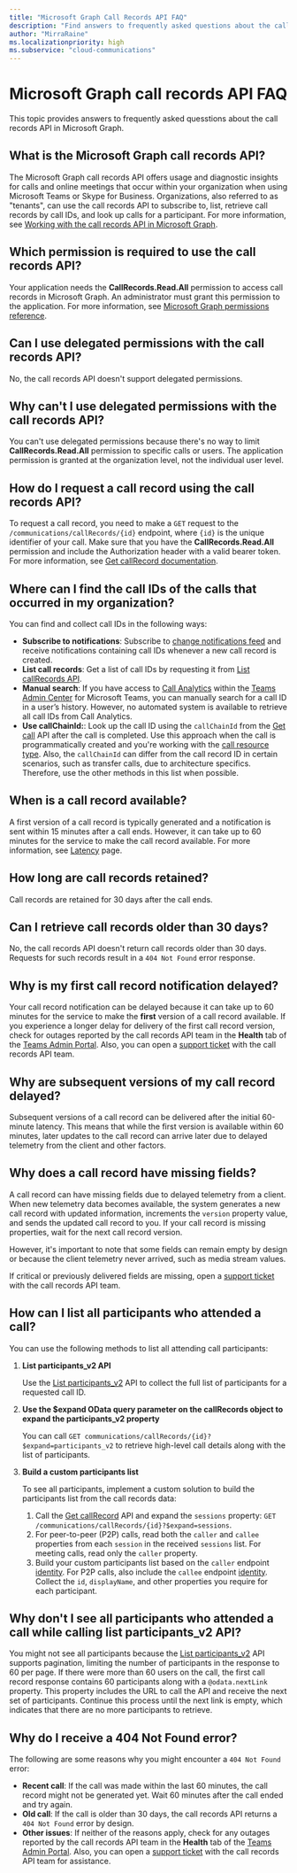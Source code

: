 ```yaml
---
title: "Microsoft Graph Call Records API FAQ"
description: "Find answers to frequently asked questions about the call records API and call records notification feed in Microsoft Graph."
author: "MirraRaine"
ms.localizationpriority: high
ms.subservice: "cloud-communications"
---
```


# Microsoft Graph call records API FAQ

This topic provides answers to frequently asked quesstions about the call records API in Microsoft Graph.

## What is the Microsoft Graph call records API?

The Microsoft Graph call records API offers usage and diagnostic insights for calls and online meetings that occur within your organization when using Microsoft Teams or Skype for Business. Organizations, also referred to as "tenants", can use the call records API to subscribe to, list, retrieve call records by call IDs, and look up calls for a participant. For more information, see [Working with the call records API in Microsoft Graph](/graph/api/resources/callrecords-api-overview).

## Which permission is required to use the call records API?

Your application needs the **CallRecords.Read.All** permission to access call records in Microsoft Graph. An administrator must grant this permission to the application. For more information, see [Microsoft Graph permissions reference](permissions-reference.md).

## Can I use delegated permissions with the call records API?

No, the call records API doesn't support delegated permissions.

## Why can't I use delegated permissions with the call records API?

You can't use delegated permissions because there's no way to limit **CallRecords.Read.All** permission to specific calls or users. The application permission is granted at the organization level, not the individual user level.

## How do I request a call record using the call records API?

To request a call record, you need to make a `GET` request to the `/communications/callRecords/{id}` endpoint, where `{id}` is the unique identifier of your call. Make sure that you have the **CallRecords.Read.All** permission and include the Authorization header with a valid bearer token. For more information, see [Get callRecord documentation](/graph/api/callrecords-callrecord-get).

## Where can I find the call IDs of the calls that occurred in my organization?

You can find and collect call IDs in the following ways:

* **Subscribe to notifications**: Subscribe to [change notifications feed](changenotifications-for-callrecords.md) and receive notifications containing call IDs whenever a new call record is created.
* **List call records**: Get a list of call IDs by requesting it from [List callRecords API](/graph/api/callrecords-cloudcommunications-list-callrecords).
* **Manual search**: If you have access to [Call Analytics](/microsoftteams/use-call-analytics-to-troubleshoot-poor-call-quality) within the [Teams Admin Center](/microsoftteams/teams-overview) for Microsoft Teams, you can manually search for a call ID in a user’s history. However, no automated system is available to retrieve all call IDs from Call Analytics.
* **Use callChainId:**: Look up the call ID using the `callChainId` from the [Get call](/graph/api/resources/call) API after the call is completed. Use this approach when the call is programmatically created and you're working with the [call resource type](/graph/api/resources/call). Also, the `callChainId` can differ from the call record ID in certain scenarios, such as transfer calls, due to architecture specifics. Therefore, use the other methods in this list when possible.

## When is a call record available?

A first version of a call record is typically generated and a notification is sent within 15 minutes after a call ends. However, it can take up to 60 minutes for the service to make the call record available. For more information, see [Latency](/graph/api/resources/subscription#latency) page.

## How long are call records retained?

Call records are retained for 30 days after the call ends.

## Can I retrieve call records older than 30 days?

No, the call records API doesn't return call records older than 30 days. Requests for such records result in a `404 Not Found` error response.

## Why is my first call record notification delayed?

Your call record notification can be delayed because it can take up to 60 minutes for the service to make the **first** version of a call record available. If you experience a longer delay for delivery of the first call record version, check for outages reported by the call records API team in the **Health** tab of the [Teams Admin Portal](https://admin.teams.microsoft.com/). Also, you can open a [support ticket](https://developer.microsoft.com/graph/support) with the call records API team.

## Why are subsequent versions of my call record delayed?

Subsequent versions of a call record can be delivered after the initial 60-minute latency. This means that while the first version is available within 60 minutes, later updates to the call record can arrive later due to delayed telemetry from the client and other factors.

## Why does a call record have missing fields?

A call record can have missing fields due to delayed telemetry from a client. When new telemetry data becomes available, the system generates a new call record with updated information, increments the `version` property value, and sends the updated call record to you. If your call record is missing properties, wait for the next call record version.

However, it's important to note that some fields can remain empty by design or because the client telemetry never arrived, such as media stream values.

If critical or previously delivered fields are missing, open a [support ticket](https://developer.microsoft.com/graph/support) with the call records API team.

## How can I list all participants who attended a call?

You can use the following methods to list all attending call participants:

1. **List participants_v2 API**

    Use the [List participants_v2](/graph/api/callrecords-callrecord-list-participants_v2) API to collect the full list of participants for a requested call ID.

2. **Use the $expand OData query parameter on the callRecords object to expand the participants_v2 property**

    You can call `GET communications/callRecords/{id}?$expand=participants_v2` to retrieve high-level call details along with the list of participants.

3. **Build a custom participants list**

    To see all participants, implement a custom solution to build the participants list from the call records data:

    1. Call the [Get callRecord](/graph/api/callrecords-callrecord-get) API and expand the `sessions` property: `GET /communications/callRecords/{id}?$expand=sessions`.
    2. For peer-to-peer (P2P) calls, read both the `caller` and `callee` properties from each `session` in the received `sessions` list. For meeting calls, read only the `caller` property.
    3. Build your custom participants list based on the `caller` endpoint [identity](/graph/api/resources/identity). For P2P calls, also include the `callee` endpoint [identity](/graph/api/resources/identity). Collect the `id`, `displayName`, and other properties you require for each participant.

## Why don't I see all participants who attended a call while calling list participants_v2 API?

You might not see all participants because the [List participants_v2](/graph/api/callrecords-callrecord-list-participants_v2) API supports pagination, limiting the number of participants in the response to 60 per page. If there were more than 60 users on the call, the first call record response contains 60 participants along with a `@odata.nextLink` property. This property includes the URL to call the API and receive the next set of participants. Continue this process until the next link is empty, which indicates that there are no more participants to retrieve.

## Why do I receive a 404 Not Found error?

The following are some reasons why you might encounter a `404 Not Found` error:

* **Recent call**: If the call was made within the last 60 minutes, the call record might not be generated yet. Wait 60 minutes after the call ended and try again.
* **Old call**: If the call is older than 30 days, the call records API returns a `404 Not Found` error by design.
* **Other issues**: If neither of the reasons apply, check for any outages reported by the call records API team in the **Health** tab of the [Teams Admin Portal](https://admin.teams.microsoft.com/). Also, you can open a [support ticket](https://developer.microsoft.com/graph/support) with the call records API team for assistance.
